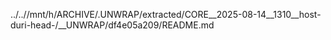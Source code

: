 ../..//mnt/h/ARCHIVE/.UNWRAP/extracted/CORE__2025-08-14__1310__host-duri-head-/__UNWRAP/df4e05a209/README.md